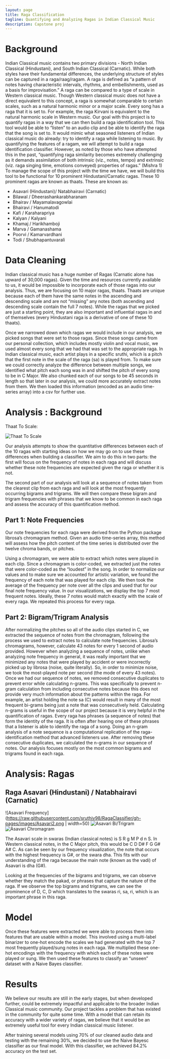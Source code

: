 ```yaml
---
layout: page
title: Raga Classification
tagline: Quantifying and Analyzing Ragas in Indian Classical Music
description: Capstone proj
---
```

# Background
Indian Classical music contains two primary divisions - North Indian Classical (Hindustani), and South Indian Classical (Carnatic). While both styles have their fundamental differences, the underlying structure of styles can be captured in a raga/raag/ragam. A raga is defined as “a pattern of notes having characteristic intervals, rhythms, and embellishments, used as a basis for improvisation.” A raga can be compared to a type of scale in Western classical music. Though Western classical music does not have a direct equivalent to this concept, a raga is somewhat comparable to certain scales, such as a natural harmonic minor or a major scale. Every song has a raga that it is set to. For example, the raga Kirvani is equivalent to the natural harmonic scale in Western music.
Our goal with this project is to quantify ragas in a way that we can then build a raga identification tool. This tool would be able to “listen” to an audio clip and be able to identify the raga that the song is set to. It would mimic what seasoned listeners of Indian classical music do already: try to identify a raga while listening to music. By quantifying the features of a ragam, we will attempt to build a raga identification classifier. However, as noted by those who have attempted this in the past, “quantifying raga similarity becomes extremely challenging as it demands assimilation of both intrinsic (viz., notes, tempo) and extrinsic (viz. raga singing time, emotions conveyed) properties of ragas.” (Mishra 1) To manage the scope of this project with the time we have, we will build this tool to be functional for 10 prominent Hindustani/Carnatic ragas. These 10 prominent ragas are known as thaats. These are known as: 
- Asavari (Hindustani)/ Natabhairavi (Carnatic)
- Bilawal / Dheerashankarabharanam
- Bhairav / Mayamalavagowlai
- Bhairavi / Hanumatodi
- Kafi / Karaharapriya
- Kalyan / Kalyani
- Khamaj / Harikhamboji
- Marva / Gamanashama
- Poorvi / Kamarvardhani
- Todi / Shubhapantuvarali

# Data Cleaning
Indian classical music has a huge number of Ragas (Carnatic alone has upward of 30,000 ragas). Given the time and resources currently available to us, it would be impossible to incorporate each of those ragas into our analysis. Thus, we are focusing on 10 major ragas, thaats. Thaats are unique because each of them have the same notes in the ascending and descending scale and are not “missing” any notes (both ascending and descending scale contain the full 7 notes). While the ragas that we picked are just a starting point, they are also important and influential ragas in and of themselves (every Hindustani raga is a derivative of one of these 10 thaats). 

Once we narrowed down which ragas we would include in our analysis, we picked songs that were set to those ragas. Since these songs came from our personal collection, which includes mostly violin and vocal music, we used almost every song that we had that was set to the appropriate raga. 
In Indian classical music, each artist plays in a specific sruthi, which is a pitch that the first note in the scale of the raga (sa) is played from. To make sure we could correctly analyze the difference between multiple songs, we identified what pitch each song was in and shifted the pitch of every song to be in C Major. We also chunked each of our songs to be 45 seconds in length so that later in our analysis, we could more accurately extract notes from them. We then loaded this information (encoded as an audio time-series array) into a csv for further use.


# Analysis : Background
Thaat To Scale: 

![Thaat To Scale](https://raw.githubusercontent.com/sruthiv98/RagaClassifier/gh-pages/images/thaattoscale.jpeg)



Our analysis attempts to show the quantitative differences between each of the 10 ragas with starting ideas on how we may go on to use these differences when building a classifier. We aim to do this in two parts: the first will focus on the frequency of notes in each raga and will discuss whether these note frequencies are expected given the raga or whether it is not. 

The second part of our analysis will look at a sequence of notes taken from the clearest clip from each raga and will look at the most frequently occurring bigrams and trigrams. We will then compare these bigram and trigram frequencies with phrases that we know to be common in each raga and assess the accuracy of this quantification method. 

## Part 1: Note Frequencies
Our note frequencies for each raga were derived from the Python package librosa’s chromagram method. Given an audio time-series array, this method will assess how the pitch content of the time series is distributed over the twelve chroma bands, or pitches. 

Using a chromagram, we were able to extract which notes were played in each clip. Since a chromagram is color-coded, we extracted just the notes that were color-coded as the “loudest” in the song. In order to normalize our values and to make sure we accounted for artistic variation, we found the frequency of each note that was played for each clip. We then took the average of the frequency per note over all the clips and used that for our final note frequency value. In our visualizations, we display the top 7 most frequent notes. Ideally, these 7 notes would match exactly with the scale of every raga. We repeated this process for every raga. 

## Part 2: Bigram/Trigram Analysis
After normalizing the pitches so all of the audio clips started in C, we extracted the sequence of notes from the chromagram, following the process we used to extract notes to calculate note frequencies. Librosa’s chromagrams, however, calculate 43 notes for every 1 second of audio provided. However when analyzing a sequence of notes, unlike when analyzing note frequency in general, it was really important that we minimized any notes that were played by accident or were incorrectly picked up by librosa (noise, quite literally).  So, in order to minimize noise, we took the most-played note per second (the mode of every 43 notes). 
Once we had our sequence of notes, we removed consecutive duplicates to prevent error while calculating n-grams. This was specifically to prevent n-gram calculation from including consecutive notes because this does not provide very much information about the patterns within the raga. For example, an artist holding the note sa (C) would result in many of the most frequent bi-grams being just a note that was consecutively held. 
Calculating n-grams is useful in the scope of our project because it is very helpful in the quantification of ragas. Every raga has phrases (a sequence of notes) that form the identity of the raga. It is often after hearing one of these phrases that a listener is able to identify the raga of a song. Doing an n-gram analysis of a note sequence is a computational replication of the raga-identification method that advanced listeners use. 
 After removing these consecutive duplicates, we calculated the n-grams in our sequence of notes. Our analysis focuses mostly on the most common bigrams and trigrams found in each raga.


# Analysis: Ragas

## Raga Asavari (Hindustani) / Natabhairavi (Carnatic)

![Asavari Frequency](https://raw.githubusercontent.com/sruthiv98/RagaClassifier/gh-pages/images/Asavari2.png | width=50)
![Asavari Bi/Trigram](https://raw.githubusercontent.com/sruthiv98/RagaClassifier/gh-pages/images/Asavari1.png)
![Asavari Chromagram](https://raw.githubusercontent.com/sruthiv98/RagaClassifier/gh-pages/images/Asavari3.png)

The Asavari scale in swaras (Indian classical notes) is S R g M P d n S. In Western classical notes, in the C Major pitch, this would be C D D# F G G# A# C. As can be seen by our frequency visualization, the note that occurs with the highest frequency is G#, or the swara dha. This fits with our understanding of the raga because the main note (known as the vadi) of Asavari is dha (G#). 

Looking at the frequencies of the bigrams and trigrams, we can observe whether they match the pakad, or phrases that capture the nature of the raga. If we observe the top bigrams and trigrams, we can see the prominence of D, C, D which translates to the swaras ri, sa, ri, which is an important phrase in this raga. 


# Model 

Once these features were extracted we were able to process them into features that are usable within a model. This involved using a multi-label binarizer to one-hot encode the scales we had generated with the top 7 most frequently played/sung notes in each raga. We multiplied these one-hot encodings with the frequency with which each of these notes were played or sung. We then used these features to classify an “unseen” dataset with a Naive Bayes classifier.


# Results
We believe our results are still in the early stages, but when developed further, could be extremely impactful and applicable to the broader Indian Classical music community. Our project tackles a problem that has existed in the community for quite some time. With a model that can retain its accuracy with a wider variety of ragas, we believe that it would be an extremely useful tool for every Indian classical music listener.

After training several models using 70% of our cleaned audio data and testing with the remaining 30%, we decided to use the Naive Bayesc classifier as our final model. With this classifier, we achieved 84.2% accuracy on the test set.
